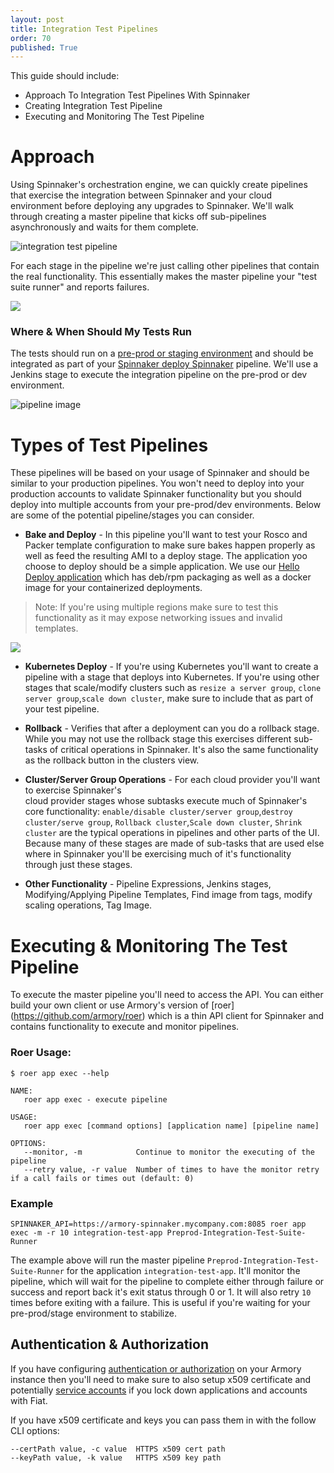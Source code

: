 ```yaml
---
layout: post
title: Integration Test Pipelines
order: 70
published: True
---
```


This guide should include:

- Approach To Integration Test Pipelines With Spinnaker
- Creating Integration Test Pipeline
- Executing and Monitoring The Test Pipeline

# Approach

Using Spinnaker's orchestration engine, we can quickly create pipelines that exercise the integration between Spinnaker and your cloud environment before deploying any upgrades to Spinnaker.  We'll walk through creating a master pipeline that kicks off sub-pipelines asynchronously and waits for them complete.

![integration test pipeline](https://cl.ly/0E2A470S0a36/Image%202018-04-05%20at%209.25.12%20PM.png)

For each stage in the pipeline we're just calling other pipelines that contain the real functionality. This essentially makes the master pipeline your "test suite runner" and reports failures.

![](https://cl.ly/3T2m3g1x091S/Image%202018-04-06%20at%2011.32.51%20AM.png)

### Where & When Should My Tests Run
The tests should run on a [pre-prod or staging environment](https://docs.armory.io/admin-guides/preprod_environment/) and should be integrated as part of your [Spinnaker deploy Spinnaker](https://docs.armory.io/install-guide/spinnaker-deploy-spinnaker/) pipeline.  We'll use a Jenkins stage to execute the integration pipeline on the pre-prod or dev environment.

![pipeline image](https://cl.ly/3h1Y1I301v0f/Image%202018-04-05%20at%209.45.15%20PM.png)

# Types of Test Pipelines
These pipelines will be based on your usage of Spinnaker and should be similar to your production pipelines.  You won't need to deploy into your production accounts to validate Spinnaker functionality but you should deploy into multiple accounts from your pre-prod/dev environments. Below are some of the potential pipeline/stages you can consider.

* **Bake and Deploy** - In this pipeline you'll want to test your Rosco and Packer template configuration to make sure bakes happen properly as well as feed the resulting AMI to a deploy stage. The application yoo choose to deploy should be a simple application.  We use our [Hello Deploy application](https://github.com/armory-io/armory-hello-deploy) which has deb/rpm packaging as well as a docker image for your containerized deployments.
>Note: If you're using multiple regions make sure to test this functionality as it may expose networking issues and invalid templates.

![](https://dha4w82d62smt.cloudfront.net/items/1G0x022Q3I2c2Y1F173Z/Image%202018-04-06%20at%2011.49.13%20AM.png?X-CloudApp-Visitor-Id=2686178)

* **Kubernetes Deploy** - If you're using Kubernetes you'll want to create a pipeline with a stage that deploys into Kubernetes. If you're using other stages that scale/modify clusters such as `resize a server group`, `clone server group`,`scale down cluster`, make sure to include that as part of your test pipeline.

* **Rollback** - Verifies that after a deployment can you do a rollback stage.  While you may not use the rollback stage this exercises different sub-tasks of critical operations in Spinnaker.  It's also the same functionality as the rollback button in the clusters view.

* **Cluster/Server Group Operations** - For each cloud provider you'll want to exercise Spinnaker's  
cloud provider stages whose subtasks execute much of Spinnaker's core functionality: `enable/disable cluster/server group`,`destroy cluster/serve group`, `Rollback cluster`,`Scale down cluster`, `Shrink cluster` are the typical operations in pipelines and other parts of the UI.  Because many of these stages are made of sub-tasks that are used else where in Spinnaker you'll be exercising much of it's functionality through just these stages.

* **Other Functionality** - Pipeline Expressions, Jenkins stages, Modifying/Applying Pipeline Templates, Find image from tags, modify scaling operations, Tag Image.


# Executing & Monitoring The Test Pipeline

To execute the master pipeline you'll need to access the API.  You can either build your own client or use Armory's version of [roer]  (https://github.com/armory/roer) which is a thin API client for Spinnaker and contains functionality to execute  and monitor pipelines.

### Roer Usage:
```
$ roer app exec --help
```

```
NAME:
   roer app exec - execute pipeline

USAGE:
   roer app exec [command options] [application name] [pipeline name]

OPTIONS:
   --monitor, -m            Continue to monitor the executing of the pipeline
   --retry value, -r value  Number of times to have the monitor retry if a call fails or times out (default: 0)
```

### Example

```
SPINNAKER_API=https://armory-spinnaker.mycompany.com:8085 roer app exec -m -r 10 integration-test-app Preprod-Integration-Test-Suite-Runner
```

The example above will run the master pipeline `Preprod-Integration-Test-Suite-Runner` for the application `integration-test-app`.  It'll monitor the pipeline, which will wait for the pipeline to complete either through failure or success and report back it's exit status through 0 or 1.  It will also retry `10` times before exiting with a failure.  This is useful if you're waiting for your pre-prod/stage environment to stabilize.

## Authentication & Authorization

If you have configuring [authentication or authorization](https://docs.armory.io/install-guide/authz/) on your Armory instance then you'll need to make sure to also setup x509 certificate and potentially [service accounts](https://docs.armory.io/install-guide/authz/#configure-a-service-account) if you lock down applications and accounts with Fiat.

If you have x509 certificate and keys you can pass them in with the follow CLI options:
```
--certPath value, -c value  HTTPS x509 cert path
--keyPath value, -k value   HTTPS x509 key path
 ```
